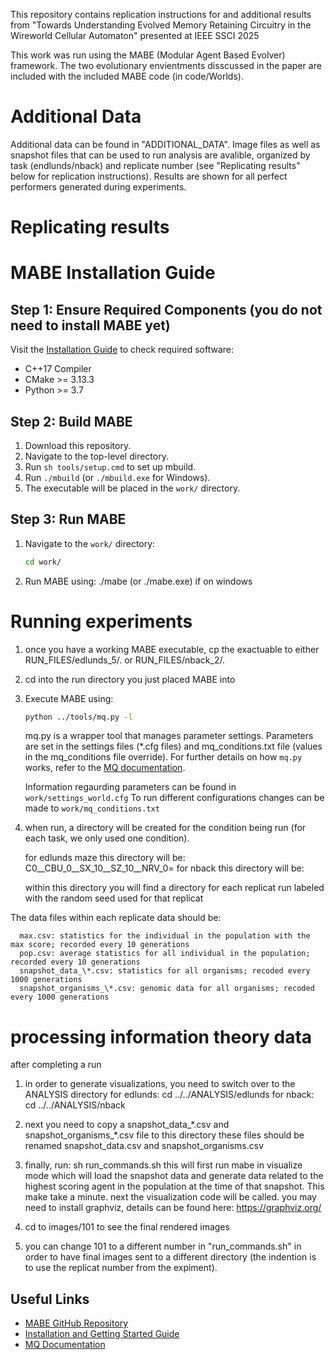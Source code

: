 This repository contains replication instructions for and additional results from "Towards Understanding Evolved Memory Retaining Circuitry in the Wireworld Cellular Automaton" presented at IEEE SSCI 2025

This work was run using the MABE (Modular Agent Based Evolver) framework. The two evolutionary envientments disscussed in the paper are included with the included MABE code (in code/Worlds).

# Additional Data
Additional data can be found in "ADDITIONAL_DATA". Image files as well as snapshot files that can be used to run analysis are avalible, organized by task (endlunds/nback) and replicate number (see "Replicating results" below for replication instructions).
Results are shown for all perfect performers generated during experiments.



# Replicating results

# MABE Installation Guide

## Step 1: Ensure Required Components (you do not need to install MABE yet)

Visit the [Installation Guide](https://github.com/Hintzelab/MABE/wiki/Installation-and-getting-started-with-MABE) to check required software:
- C++17 Compiler
- CMake >= 3.13.3
- Python >= 3.7

## Step 2: Build MABE

1. Download this repository.
2. Navigate to the top-level directory.
3. Run `sh tools/setup.cmd` to set up mbuild.
4. Run `./mbuild` (or `./mbuild.exe` for Windows).
5. The executable will be placed in the `work/` directory.

## Step 3: Run MABE

1. Navigate to the `work/` directory:
    ```sh
    cd work/
    ```
2. Run MABE using:
	./mabe (or ./mabe.exe) if on windows
	
# Running experiments

1. once you have a working MABE executable, cp the exactuable to either RUN_FILES/edlunds_5/. or RUN_FILES/nback_2/.
2. cd into the run directory you just placed MABE into
3. Execute MABE using:
    ```sh
    python ../tools/mq.py -l
    ```
	  mq.py is a wrapper tool that manages parameter settings.
      Parameters are set in the settings files (\*.cfg files) and mq_conditions.txt file (values in the mq_conditions file override).
      For further details on how `mq.py` works, refer to the [MQ documentation](https://github.com/Hintzelab/MABE/wiki/MQ).

      Information regaurding parameters can be found in `work/settings_world.cfg`
      To run different configurations changes can be made to `work/mq_conditions.txt`

4. when run, a directory will be created for the condition being run (for each task, we only used one condition).

	for edlunds maze this directory will be: C0__CBU_0__SX_10__SZ_10__NRV_0=
	for nback this directory will be:

	within this directory you will find a directory for each replicat run labeled with the random seed used for that replicat

The data files within each replicate data should be:

      max.csv: statistics for the individual in the population with the max score; recorded every 10 generations
      pop.csv: average statistics for all individual in the population; recorded every 10 generations
      snapshot_data_\*.csv: statistics for all organisms; recoded every 1000 generations
      snapshot_organisms_\*.csv: genomic data for all organisms; recoded every 1000 generations
	  
# processing information theory data
after completing a run


1. in order to generate visualizations, you need to switch over to the ANALYSIS directory
		for edlunds: cd ../../ANALYSIS/edlunds
		for nback:   cd ../../ANALYSIS/nback

 2. next you need to copy a snapshot_data_\*.csv and snapshot_organisms_\*.csv file to this directory
	these files should be renamed snapshot_data.csv and snapshot_organisms.csv

3. finally, run: sh run_commands.sh
      	this will first run mabe in visualize mode which will load the snapshot data and generate data related to the highest scoring agent in the population at the time of that snapshot. This make take a minute.
   	next the visualization code will be called.
   	you may need to install graphviz, details can be found here: https://graphviz.org/

4. cd to images/101 to see the final rendered images
5. you can change 101 to a different number in "run_commands.sh" in order to have final images sent to a different directory (the indention is to use the replicat number from the expiment).



## Useful Links

- [MABE GitHub Repository](https://github.com/Hintzelab/MABE/)
- [Installation and Getting Started Guide](https://github.com/Hintzelab/MABE/wiki/Installation-and-getting-started-with-MABE)
- [MQ Documentation](https://github.com/Hintzelab/MABE/wiki/MQ)

